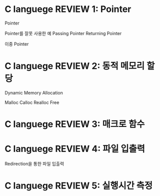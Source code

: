 

# C languege REVIEW 1: Pointer

Pointer

Pointer를 잘못 사용한 예
Passing Pointer
Returning Pointer

이중 Pointer


# C languege REVIEW 2: 동적 메모리 할당

Dynamic Memory Allocation

Malloc
Calloc
Realloc
Free

# C languege REVIEW 3: 매크로 함수



# C languege REVIEW 4: 파일 입출력

Redirection을 통한 파일 입출력

# C languege REVIEW 5: 실행시간 측정